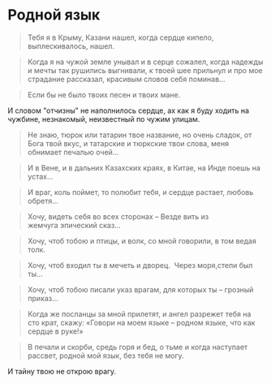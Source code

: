 # Родной язык 

> Тебя я в Крыму, Казани нашел, когда сердце кипело, выплескивалось, нашел.

> Когда я на чужой земле унывал и в серце сожалел, когда надежды и мечты так рушились выгнивали, к твоей шее прильнул и про мое страдание рассказал, красивым словов себя поминав…

> Если бы не было твоих песен и твоих мане.

И словом "отчизны" не наполнилось сердце, ах как я буду ходить на чужбине, незнакомый, неизвестный по чужим улицам.

> Не знаю, тюрок или татарин твое название, но очень сладок, от Бога твой вкус, и татарские и тюркские твои слова, меня обнимает печалью очей…

> И в Вене, и в дальних Казахских краях, в Китае, на Инде поешь на устах…

> И враг, коль поймет, то полюбит тебя, и сердце растает, любовь обретя…

> Хочу, видеть себя во всех сторонах –
Везде вить из жемчуга эпический сказ…

> Хочу, чтоб тобою и птицы, и волк, со мной говорили, в том ведая толк.

> Хочу, чтоб входил ты в мечеть и дворец.
 Через моря,степи был ты...

> Хочу, чтоб тобою писали указ врагам, для которых ты – грозный приказ…

> Когда же посланцы за мной прилетят, и ангел разрежет тебя на сто крат, скажу: «Говори на моем языке – родном языке, что как сердце в руке!»

> В печали и скорби, средь горя и бед, о тьме и когда наступает рассвет, родной мой язык, без тебя не могу.

И тайну твою не открою врагу.
